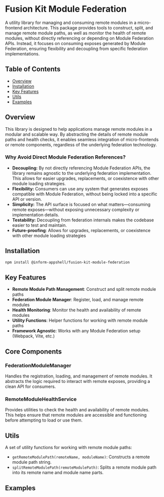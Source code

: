 # Fusion Kit Module Federation

A utility library for managing and consuming remote modules in a micro-frontend architecture. This package provides tools to construct, split, and manage remote module paths, as well as monitor the health of remote modules, without directly referencing or depending on Module Federation APIs. Instead, it focuses on consuming exposes generated by Module Federation, ensuring flexibility and decoupling from specific federation implementations.

## Table of Contents

- [Overview](#overview)
- [Installation](#installation)
- [Key Features](#key-features)
- [Utils](#utils)
- [Examples](#examples)

## Overview

This library is designed to help applications manage remote modules in a modular and scalable way. By abstracting the details of remote module paths and health checks, it enables seamless integration of micro-frontends or remote components, regardless of the underlying federation technology.

### Why Avoid Direct Module Federation References?

- **Decoupling:** By not directly referencing Module Federation APIs, the library remains agnostic to the underlying federation implementation. This allows for easier upgrades, replacements, or coexistence with other module loading strategies.
- **Flexibility:** Consumers can use any system that generates exposes compatible with Module Federation, without being locked into a specific API or version.
- **Simplicity:** The API surface is focused on what matters—consuming remote exposes—without exposing unnecessary complexity or implementation details.
- **Testability:** Decoupling from federation internals makes the codebase easier to test and maintain.
- **Future-proofing**: Allows for upgrades, replacements, or coexistence with other module loading strategies

## Installation

```bash
npm install @inform-appshell/fusion-kit-module-federation
```

## Key Features

- **Remote Module Path Management**: Construct and split remote module paths
- **Federation Module Manager**: Register, load, and manage remote modules
- **Health Monitoring**: Monitor the health and availability of remote modules
- **Utility Functions**: Helper functions for working with remote module paths
- **Framework Agnostic**: Works with any Module Federation setup (Webpack, Vite, etc.)

## Core Components

### FederationModuleManager

Handles the registration, loading, and management of remote modules. It abstracts the logic required to interact with remote exposes, providing a clean API for consumers.

### RemoteModuleHealthService

Provides utilities to check the health and availability of remote modules. This helps ensure that remote modules are accessible and functioning before attempting to load or use them.

## Utils

A set of utility functions for working with remote module paths:
- `getRemoteModulePath(remoteName, moduleName)`: Constructs a remote module path string.
- `splitRemoteModulePath(remoteModulePath)`: Splits a remote module path into its remote name and module name parts.

## Examples

```typescript


```